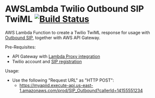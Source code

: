 # AWSLambda Twilio Outbound SIP TwiML [![Build Status](https://travis-ci.org/chriselsen/AWSLambda_Twilio_SipOutbound.svg?branch=master)](https://travis-ci.org/chriselsen/AWSLambda_Twilio_SipOutbound)
AWS Lambda Function to create a Twilio TwiML response for usage with [Outbound SIP](https://www.twilio.com/docs/api/twilio-sip/pv-sip-registration), together with AWS API Gateway.

Pre-Requisites:
* API Gateway with [Lambda Proxy integration](http://docs.aws.amazon.com/apigateway/latest/developerguide/api-gateway-create-api-as-simple-proxy-for-lambda.html#api-gateway-create-api-as-simple-proxy-for-lambda-build)
* Twilio account and [SIP registration](https://www.twilio.com/docs/api/twilio-sip/pv-sip-registration)

Usage:
* Use the following "Request URL" as "HTTP POST":
  * https://myapiid.execute-api.us-east-1.amazonaws.com/prod/SIP_Outbound?callerId=14155551234
